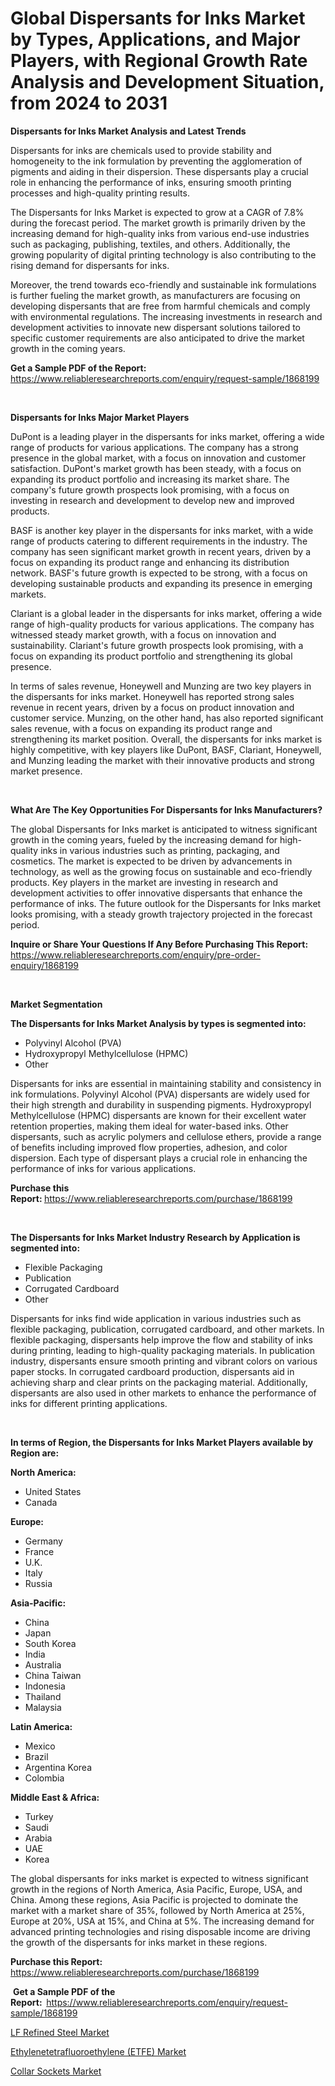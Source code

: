 <p><h1>Global Dispersants for Inks Market by Types, Applications, and Major Players, with Regional Growth Rate Analysis and Development Situation, from 2024 to 2031</h1></p><p><strong>Dispersants for Inks Market Analysis and Latest Trends</strong></p>
<p><p>Dispersants for inks are chemicals used to provide stability and homogeneity to the ink formulation by preventing the agglomeration of pigments and aiding in their dispersion. These dispersants play a crucial role in enhancing the performance of inks, ensuring smooth printing processes and high-quality printing results.</p><p>The Dispersants for Inks Market is expected to grow at a CAGR of 7.8% during the forecast period. The market growth is primarily driven by the increasing demand for high-quality inks from various end-use industries such as packaging, publishing, textiles, and others. Additionally, the growing popularity of digital printing technology is also contributing to the rising demand for dispersants for inks.</p><p>Moreover, the trend towards eco-friendly and sustainable ink formulations is further fueling the market growth, as manufacturers are focusing on developing dispersants that are free from harmful chemicals and comply with environmental regulations. The increasing investments in research and development activities to innovate new dispersant solutions tailored to specific customer requirements are also anticipated to drive the market growth in the coming years.</p></p>
<p><strong>Get a Sample PDF of the Report:&nbsp;</strong> <a href="https://www.reliableresearchreports.com/enquiry/request-sample/1868199">https://www.reliableresearchreports.com/enquiry/request-sample/1868199</a></p>
<p>&nbsp;</p>
<p><strong>Dispersants for Inks Major Market Players</strong></p>
<p><p>DuPont is a leading player in the dispersants for inks market, offering a wide range of products for various applications. The company has a strong presence in the global market, with a focus on innovation and customer satisfaction. DuPont's market growth has been steady, with a focus on expanding its product portfolio and increasing its market share. The company's future growth prospects look promising, with a focus on investing in research and development to develop new and improved products.</p><p>BASF is another key player in the dispersants for inks market, with a wide range of products catering to different requirements in the industry. The company has seen significant market growth in recent years, driven by a focus on expanding its product range and enhancing its distribution network. BASF's future growth is expected to be strong, with a focus on developing sustainable products and expanding its presence in emerging markets.</p><p>Clariant is a global leader in the dispersants for inks market, offering a wide range of high-quality products for various applications. The company has witnessed steady market growth, with a focus on innovation and sustainability. Clariant's future growth prospects look promising, with a focus on expanding its product portfolio and strengthening its global presence.</p><p>In terms of sales revenue, Honeywell and Munzing are two key players in the dispersants for inks market. Honeywell has reported strong sales revenue in recent years, driven by a focus on product innovation and customer service. Munzing, on the other hand, has also reported significant sales revenue, with a focus on expanding its product range and strengthening its market position. Overall, the dispersants for inks market is highly competitive, with key players like DuPont, BASF, Clariant, Honeywell, and Munzing leading the market with their innovative products and strong market presence.</p></p>
<p>&nbsp;</p>
<p><strong>What Are The Key Opportunities For Dispersants for Inks Manufacturers?</strong></p>
<p><p>The global Dispersants for Inks market is anticipated to witness significant growth in the coming years, fueled by the increasing demand for high-quality inks in various industries such as printing, packaging, and cosmetics. The market is expected to be driven by advancements in technology, as well as the growing focus on sustainable and eco-friendly products. Key players in the market are investing in research and development activities to offer innovative dispersants that enhance the performance of inks. The future outlook for the Dispersants for Inks market looks promising, with a steady growth trajectory projected in the forecast period.</p></p>
<p><strong>Inquire or Share Your Questions If Any Before Purchasing This Report:</strong> <a href="https://www.reliableresearchreports.com/enquiry/pre-order-enquiry/1868199">https://www.reliableresearchreports.com/enquiry/pre-order-enquiry/1868199</a></p>
<p>&nbsp;</p>
<p><strong>Market Segmentation</strong></p>
<p><strong>The Dispersants for Inks Market Analysis by types is segmented into:</strong></p>
<p><ul><li>Polyvinyl Alcohol (PVA)</li><li>Hydroxypropyl Methylcellulose (HPMC)</li><li>Other</li></ul></p>
<p><p>Dispersants for inks are essential in maintaining stability and consistency in ink formulations. Polyvinyl Alcohol (PVA) dispersants are widely used for their high strength and durability in suspending pigments. Hydroxypropyl Methylcellulose (HPMC) dispersants are known for their excellent water retention properties, making them ideal for water-based inks. Other dispersants, such as acrylic polymers and cellulose ethers, provide a range of benefits including improved flow properties, adhesion, and color dispersion. Each type of dispersant plays a crucial role in enhancing the performance of inks for various applications.</p></p>
<p><strong>Purchase this Report:&nbsp;</strong><a href="https://www.reliableresearchreports.com/purchase/1868199">https://www.reliableresearchreports.com/purchase/1868199</a></p>
<p>&nbsp;</p>
<p><strong>The Dispersants for Inks Market Industry Research by Application is segmented into:</strong></p>
<p><ul><li>Flexible Packaging</li><li>Publication</li><li>Corrugated Cardboard</li><li>Other</li></ul></p>
<p><p>Dispersants for inks find wide application in various industries such as flexible packaging, publication, corrugated cardboard, and other markets. In flexible packaging, dispersants help improve the flow and stability of inks during printing, leading to high-quality packaging materials. In publication industry, dispersants ensure smooth printing and vibrant colors on various paper stocks. In corrugated cardboard production, dispersants aid in achieving sharp and clear prints on the packaging material. Additionally, dispersants are also used in other markets to enhance the performance of inks for different printing applications.</p></p>
<p>&nbsp;</p>
<p><strong>In terms of Region, the Dispersants for Inks Market Players available by Region are:</strong></p>
<p>
    <p> <strong> North America: </strong>
        <ul>
            <li>United States</li>
            <li>Canada</li>
        </ul>
        </p> 
    <p> <strong> Europe: </strong>
        <ul>
            <li>Germany</li>
            <li>France</li>
            <li>U.K.</li>
            <li>Italy</li>
            <li>Russia</li>
        </ul>
        </p> 
    <p> <strong> Asia-Pacific: </strong>
        <ul>
            <li>China</li>
            <li>Japan</li>
            <li>South Korea</li>
            <li>India</li>
            <li>Australia</li>
            <li>China Taiwan</li>
            <li>Indonesia</li>
            <li>Thailand</li>
            <li>Malaysia</li>
        </ul>
        </p> 
    <p> <strong> Latin America: </strong>
        <ul>
            <li>Mexico</li>
            <li>Brazil</li>
            <li>Argentina Korea</li>
            <li>Colombia</li>
        </ul>
        </p> 
    <p> <strong> Middle East & Africa: </strong>
        <ul>
            <li>Turkey</li>
            <li>Saudi</li>
            <li>Arabia</li>
            <li>UAE</li>
            <li>Korea</li>
        </ul>
    </p>
    </p>
<p><p>The global dispersants for inks market is expected to witness significant growth in the regions of North America, Asia Pacific, Europe, USA, and China. Among these regions, Asia Pacific is projected to dominate the market with a market share of 35%, followed by North America at 25%, Europe at 20%, USA at 15%, and China at 5%. The increasing demand for advanced printing technologies and rising disposable income are driving the growth of the dispersants for inks market in these regions.</p></p>
<p><strong>Purchase this Report: </strong><a href="https://www.reliableresearchreports.com/purchase/1868199">https://www.reliableresearchreports.com/purchase/1868199</a></p>
<p>&nbsp;<strong>Get a Sample PDF of the Report:&nbsp;&nbsp;</strong><a href="https://www.reliableresearchreports.com/enquiry/request-sample/1868199">https://www.reliableresearchreports.com/enquiry/request-sample/1868199</a></p>
<p><strong></strong></p>
<p><p><a href="https://github.com/timeliteaut/Market-Research-Report-List-1/blob/main/lf-refined-steel-market.md">LF Refined Steel Market</a></p><p><a href="https://github.com/bobicer/Market-Research-Report-List-2/blob/main/ethylenetetrafluoroethylene-etfe-market.md">Ethylenetetrafluoroethylene (ETFE) Market</a></p><p><a href="https://github.com/seekum/Market-Research-Report-List-1/blob/main/collar-sockets-market.md">Collar Sockets Market</a></p></p>
